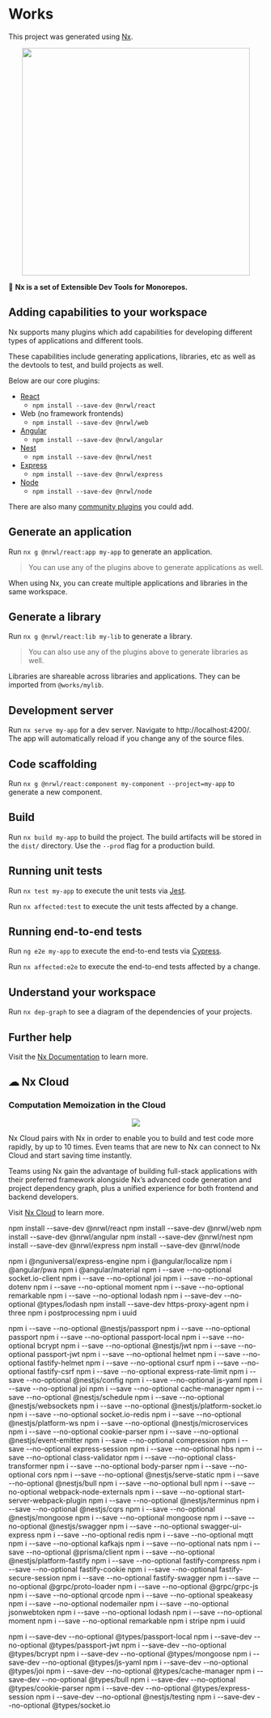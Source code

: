 

# Works

This project was generated using [Nx](https://nx.dev).

<p align="center"><img src="https://raw.githubusercontent.com/nrwl/nx/master/images/nx-logo.png" width="450"></p>

🔎 **Nx is a set of Extensible Dev Tools for Monorepos.**

## Adding capabilities to your workspace

Nx supports many plugins which add capabilities for developing different types of applications and different tools.

These capabilities include generating applications, libraries, etc as well as the devtools to test, and build projects as well.

Below are our core plugins:

- [React](https://reactjs.org)
  - `npm install --save-dev @nrwl/react`
- Web (no framework frontends)
  - `npm install --save-dev @nrwl/web`
- [Angular](https://angular.io)
  - `npm install --save-dev @nrwl/angular`
- [Nest](https://nestjs.com)
  - `npm install --save-dev @nrwl/nest`
- [Express](https://expressjs.com)
  - `npm install --save-dev @nrwl/express`
- [Node](https://nodejs.org)
  - `npm install --save-dev @nrwl/node`

There are also many [community plugins](https://nx.dev/nx-community) you could add.

## Generate an application

Run `nx g @nrwl/react:app my-app` to generate an application.

> You can use any of the plugins above to generate applications as well.

When using Nx, you can create multiple applications and libraries in the same workspace.

## Generate a library

Run `nx g @nrwl/react:lib my-lib` to generate a library.

> You can also use any of the plugins above to generate libraries as well.

Libraries are shareable across libraries and applications. They can be imported from `@works/mylib`.

## Development server

Run `nx serve my-app` for a dev server. Navigate to http://localhost:4200/. The app will automatically reload if you change any of the source files.

## Code scaffolding

Run `nx g @nrwl/react:component my-component --project=my-app` to generate a new component.

## Build

Run `nx build my-app` to build the project. The build artifacts will be stored in the `dist/` directory. Use the `--prod` flag for a production build.

## Running unit tests

Run `nx test my-app` to execute the unit tests via [Jest](https://jestjs.io).

Run `nx affected:test` to execute the unit tests affected by a change.

## Running end-to-end tests

Run `ng e2e my-app` to execute the end-to-end tests via [Cypress](https://www.cypress.io).

Run `nx affected:e2e` to execute the end-to-end tests affected by a change.

## Understand your workspace

Run `nx dep-graph` to see a diagram of the dependencies of your projects.

## Further help

Visit the [Nx Documentation](https://nx.dev) to learn more.



## ☁ Nx Cloud

### Computation Memoization in the Cloud

<p align="center"><img src="https://raw.githubusercontent.com/nrwl/nx/master/images/nx-cloud-card.png"></p>

Nx Cloud pairs with Nx in order to enable you to build and test code more rapidly, by up to 10 times. Even teams that are new to Nx can connect to Nx Cloud and start saving time instantly.

Teams using Nx gain the advantage of building full-stack applications with their preferred framework alongside Nx’s advanced code generation and project dependency graph, plus a unified experience for both frontend and backend developers.

Visit [Nx Cloud](https://nx.app/) to learn more.



npm install --save-dev @nrwl/react
npm install --save-dev @nrwl/web
npm install --save-dev @nrwl/angular
npm install --save-dev @nrwl/nest
npm install --save-dev @nrwl/express
npm install --save-dev @nrwl/node

npm i @nguniversal/express-engine
npm i @angular/localize
npm i @angular/pwa
npm i @angular/material
npm i --save --no-optional socket.io-client
npm i --save --no-optional joi
npm i --save --no-optional dotenv
npm i --save --no-optional moment
npm i --save --no-optional remarkable
npm i --save --no-optional lodash
npm i --save-dev --no-optional @types/lodash
npm install --save-dev https-proxy-agent
npm i three
npm i postprocessing
npm i uuid

npm i --save --no-optional @nestjs/passport 
npm i --save --no-optional passport 
npm i --save --no-optional passport-local 
npm i --save --no-optional bcrypt 
npm i --save --no-optional @nestjs/jwt 
npm i --save --no-optional passport-jwt 
npm i --save --no-optional helmet 
npm i --save --no-optional fastify-helmet 
npm i --save --no-optional csurf 
npm i --save --no-optional fastify-csrf 
npm i --save --no-optional express-rate-limit 
npm i --save --no-optional @nestjs/config 
npm i --save --no-optional js-yaml 
npm i --save --no-optional joi 
npm i --save --no-optional cache-manager 
npm i --save --no-optional @nestjs/schedule 
npm i --save --no-optional @nestjs/websockets 
npm i --save --no-optional @nestjs/platform-socket.io 
npm i --save --no-optional socket.io-redis 
npm i --save --no-optional @nestjs/platform-ws 
npm i --save --no-optional @nestjs/microservices 
npm i --save --no-optional cookie-parser 
npm i --save --no-optional @nestjs/event-emitter 
npm i --save --no-optional compression 
npm i --save --no-optional express-session 
npm i --save --no-optional hbs 
npm i --save --no-optional class-validator 
npm i --save --no-optional class-transformer 
npm i --save --no-optional body-parser 
npm i --save --no-optional cors
npm i --save --no-optional @nestjs/serve-static 
npm i --save --no-optional @nestjs/bull 
npm i --save --no-optional bull 
npm i --save --no-optional webpack-node-externals 
npm i --save --no-optional start-server-webpack-plugin 
npm i --save --no-optional @nestjs/terminus 
npm i --save --no-optional @nestjs/cqrs 
npm i --save --no-optional @nestjs/mongoose 
npm i --save --no-optional mongoose 
npm i --save --no-optional @nestjs/swagger 
npm i --save --no-optional swagger-ui-express 
npm i --save --no-optional redis 
npm i --save --no-optional mqtt 
npm i --save --no-optional kafkajs 
npm i --save --no-optional nats 
npm i --save --no-optional @prisma/client 
npm i --save --no-optional @nestjs/platform-fastify 
npm i --save --no-optional fastify-compress 
npm i --save --no-optional fastify-cookie 
npm i --save --no-optional fastify-secure-session 
npm i --save --no-optional fastify-swagger 
npm i --save --no-optional @grpc/proto-loader 
npm i --save --no-optional @grpc/grpc-js 
npm i --save --no-optional qrcode
npm i --save --no-optional speakeasy
npm i --save --no-optional nodemailer
npm i --save --no-optional jsonwebtoken
npm i --save --no-optional lodash
npm i --save --no-optional moment
npm i --save --no-optional remarkable
npm i stripe
npm i uuid

npm i --save-dev --no-optional @types/passport-local
npm i --save-dev --no-optional @types/passport-jwt
npm i --save-dev --no-optional @types/bcrypt
npm i --save-dev --no-optional @types/mongoose
npm i --save-dev --no-optional @types/js-yaml
npm i --save-dev --no-optional @types/joi
npm i --save-dev --no-optional @types/cache-manager
npm i --save-dev --no-optional @types/bull
npm i --save-dev --no-optional @types/cookie-parser
npm i --save-dev --no-optional @types/express-session
npm i --save-dev --no-optional @nestjs/testing
npm i --save-dev --no-optional @types/socket.io